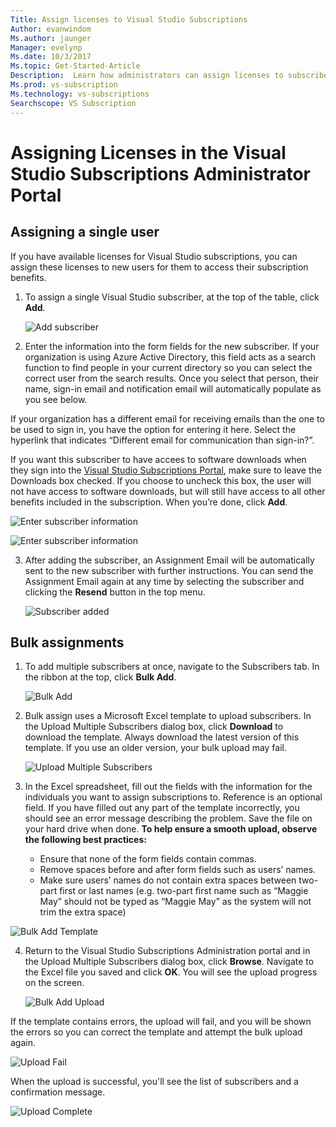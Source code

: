 ```yaml
---
Title: Assign licenses to Visual Studio Subscriptions
Author: evanwindom
Ms.author: jaunger
Manager: evelynp
Ms.date: 10/3/2017
Ms.topic: Get-Started-Article
Description:  Learn how administrators can assign licenses to subscribers
Ms.prod: vs-subscription
Ms.technology: vs-subscriptions
Searchscope: VS Subscription
---
```


# Assigning Licenses in the Visual Studio Subscriptions Administrator Portal

## Assigning a single user
If you have available licenses for Visual Studio subscriptions, you can assign these licenses to new users for them to access their subscription benefits. 
1.	To assign a single Visual Studio subscriber, at the top of the table, click **Add**.

    ![Add subscriber](_img\assign-license-add\assign-license-add.png)

2.	Enter the information into the form fields for the new subscriber. If your organization is using Azure Active Directory, this field acts as a search function to find people in your current directory so you can select the correct user from the search results. Once you select that person, their name, sign-in email and notification email will automatically populate as you see below. 

If your organization has a different email for receiving emails than the one to be used to sign in, you have the option for entering it here. Select the hyperlink that indicates “Different email for communication than sign-in?”. 

If you want this subscriber to have accees to software downloads when they sign into the [Visual Studio Subscriptions Portal](https:/my.visualstudio.com), make sure to leave the Downloads box checked. If you choose to uncheck this box, the user will not have access to software downloads, but will still have access to all other benefits included in the subscription. When you’re done, click **Add**.

   ![Enter subscriber information](_img\assign-license-add\add-subscriber-1.png)

   ![Enter subscriber information](_img\assign-license-add\add-subscriber-2.png)

3.	After adding the subscriber, an Assignment Email will be automatically sent to the new subscriber with further instructions. You can send the Assignment Email again at any time by selecting the subscriber and clicking the **Resend** button in the top menu.

    ![Subscriber added](_img\assign-license-add\add-subscriber-complete.png)

## Bulk assignments
1.	To add multiple subscribers at once, navigate to the Subscribers tab. In the ribbon at the top, click **Bulk Add**. 

    ![Bulk Add](_img\assign-license-add\bulk-assign-add.png)

2. Bulk assign uses a Microsoft Excel template to upload subscribers. In the Upload Multiple Subscribers dialog box, click **Download** to download the template. Always download the latest version of this template. If you use an older version, your bulk upload may fail.

    ![Upload Multiple Subscribers](_img\assign-license-add\bulk-assign-upload.png)

3.	In the Excel spreadsheet, fill out the fields with the information for the individuals you want to assign subscriptions to. Reference is an optional field. If you have filled out any part of the template incorrectly, you should see an error message describing the problem. Save the file on your hard drive when done.
**To help ensure a smooth upload, observe the following best practices:**
    - Ensure that none of the form fields contain commas.
    - Remove spaces before and after form fields such as users’ names.
    - Make sure users’ names do not contain extra spaces between two-part first or last names (e.g. two-part first name such as “Maggie May” should not be typed as “Maggie  May” as the system will not trim the extra space)

   ![Bulk Add Template](_img\assign-license-add\bulk-template.png)

4.	Return to the Visual Studio Subscriptions Administration portal and in the Upload Multiple Subscribers dialog box, click **Browse**. Navigate to the Excel file you saved and click **OK**. You will see the upload progress on the screen. 

    ![Bulk Add Upload](_img\assign-license-add\bulk-assign-upload-2.png)

If the template contains errors, the upload will fail, and you will be shown the errors so you can correct the template and attempt the bulk upload again.

   ![Upload Fail](_img\assign-license-add\bulk-assign-upload-fail.png)

When the upload is successful, you'll see the list of subscribers and a confirmation message.

   ![Upload Complete](_img\assign-license-add\bulk-assign-upload-complete.png)